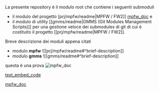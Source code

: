 La presente repository è il modulo root che contiene i seguenti submoduli
- il modulo del progetto  [prj/mpfw/readme|MPFW / FW2]]  [mpfw_doc](https://github.com/MuraDaco/mpfw/tree/main/readme) e 
- il modulo di utility [[gmms/readme|GMMS (Git Modules Management Scripts)]]  per una gestione veloce dei submodules di git di cui è costituito il progetto  [[prj/mpfw/readme|MPFW / FW2]].

Breve descrizione dei moduli appena citati

- modulo **mpfw**  ![[prj/mpfw/readme#^brief-description]]
- modulo **gmms**  ![[gmms/readme#^brief-description]]

questa è una prova
![mpfw_doc](https://github.com/MuraDaco/mpfw/tree/main)

[test_embed_code]("https://github.com/MuraDaco/mpfw/tree/main/readme.md?plain=1")

[mpfw_doc](https://github.com/MuraDaco/mpfw/tree/main/readme.md#last-description)